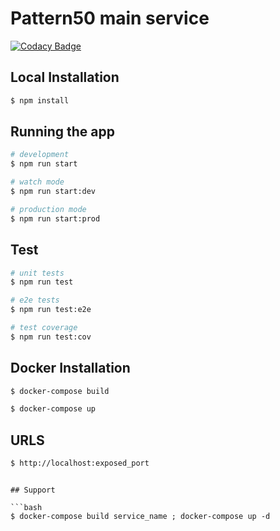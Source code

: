 
# Pattern50 main service
[![Codacy Badge](https://app.codacy.com/project/badge/Grade/86589eded1ab4b6da393a6b638fa1fd4)](https://app.codacy.com/gh/hafizul136/pattern50-test/dashboard?utm_source=gh&utm_medium=referral&utm_content=&utm_campaign=Badge_grade)
## Local Installation

```bash
$ npm install
```

## Running the app

```bash
# development
$ npm run start

# watch mode
$ npm run start:dev

# production mode
$ npm run start:prod
```

## Test

```bash
# unit tests
$ npm run test

# e2e tests
$ npm run test:e2e

# test coverage
$ npm run test:cov

```

## Docker Installation

```bash
$ docker-compose build

$ docker-compose up
```

## URLS

```bash
$ http://localhost:exposed_port
```

````

## Support

```bash
$ docker-compose build service_name ; docker-compose up -d
````
